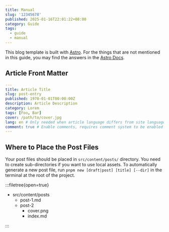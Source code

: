 ```yaml
---
title: Manual
slug: '12345678'
published: 2025-01-16T22:01:22+08:00
category: Guide
tags:
  - guide
  - manual
---
```


This blog template is built with [Astro](https://astro.build). For the things that are not
mentioned in this guide, you may find the answers in the [Astro Docs](https://docs.astro.build/).

## Article Front Matter

```yaml
---
title: Article Title
slug: post-entry
published: 1970-01-01T00:00:00Z
description: Article Description
category: Lorem
tags: [Foo, Bar]
cover: /path/to/cover.jpg
lang: en # Only needed when article language differs from site language in `config.ts`
comment: true # Enable comments, requires comment system to be enabled and configured in `config.ts`
---
```

## Where to Place the Post Files

Your post files should be placed in `src/content/posts/` directory. You need to create
sub-directories if you want to use local assets. To automatically generate a new post file,
run `pnpm new [draft|post] [title] [--dir]` in the terminal at the root of the project.

:::filetree{open=true}

- src/content/posts
  - post-1.md
  - post-2
    - cover.png
    - index.md

:::
